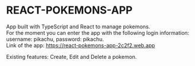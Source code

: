 # REACT-POKEMONS-APP  

App built with TypeScript and React to manage pokemons.  
For the moment you can enter the app with the following login information: username: pikachu, password: pikachu.  
Link of the app: https://react-pokemons-app-2c2f2.web.app

Existing features: Create, Edit and Delete a pokemon.  
